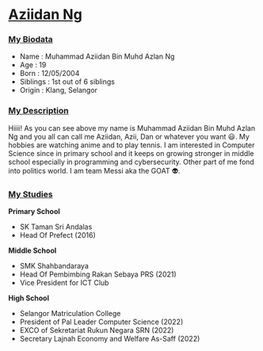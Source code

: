 # [Aziidan Ng](http://github.com/Dr-Khatib/PT1-SESJ1013/tree/main/Students/AziidanNg#Aziidan-Ng-)
### [My Biodata](http://github.com/Dr-Khatib/PT1-SESJ1013/tree/main/Students/AziidanNg#My-Biodata-)
- Name : Muhammad Aziidan Bin Muhd Azlan Ng
- Age : 19
- Born : 12/05/2004
- Siblings : 1st out of 6 siblings
- Origin : Klang, Selangor

### [My Description](http://github.com/Dr-Khatib/PT1-SESJ1013/tree/main/Students/AziidanNg#My-Description-)
Hiiii! As you can see above my name is Muhammad Aziidan Bin Muhd Azlan Ng and you all can call me Aziidan, Azii, Dan or whatever you want :smiley:. My hobbies are watching anime and to play tennis. I am interested in Computer Science since in primary school and it keeps on growing stronger in middle school especially in programming and cybersecurity. Other part of me fond into politics world. I am team Messi aka the GOAT :alien:.

### [My Studies](http://github.com/Dr-Khatib/PT1-SESJ1013/tree/main/Students/AziidanNg#My-Studies-)
**Primary School**
- SK Taman Sri Andalas
- Head Of Prefect (2016)

**Middle School**
- SMK Shahbandaraya
- Head Of Pembimbing Rakan Sebaya PRS (2021)
- Vice President for ICT Club

**High School**
- Selangor Matriculation College
- President of Pal Leader Computer Science (2022)
- EXCO of Sekretariat Rukun Negara SRN (2022)
- Secretary Lajnah Economy and Welfare As-Saff (2022)

